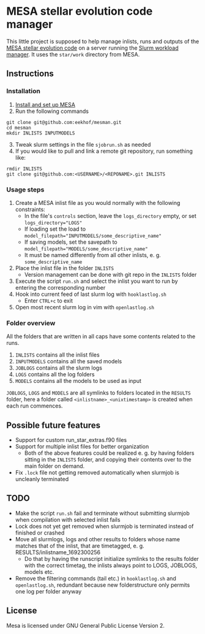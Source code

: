 MESA stellar evolution code manager
===================================
This little project is supposed to help manage inlists, runs and outputs of the [MESA stellar evolution code](https://mesastar.org/) on a server running the [Slurm workload manager](https://slurm.schedmd.com/). It uses the `star/work` directory from MESA.

Instructions
------------
### Installation
1) [Install and set up MESA](https://docs.mesastar.org/en/24.08.1/installation.html)
2) Run the following commands
```
git clone git@github.com:eekhof/mesman.git
cd mesman
mkdir INLISTS INPUTMODELS
```
3) Tweak slurm settings in the file `sjobrun.sh` as needed
4) If you would like to pull and link a remote git repository, run something like:
```
rmdir INLISTS
git clone git@github.com:<USERNAME>/<REPONAME>.git INLISTS
```

### Usage steps
1) Create a MESA inlist file as you would normally with the following constraints:
    - In the file's `controls` section, leave the `logs_directory` empty, or set `logs_directory="LOGS"`
    - If loading set the load to `model_filepath="INPUTMODELS/some_descriptive_name"`
    - If saving models, set the savepath to `model_filepath="MODELS/some_descriptive_name"`
    - It must be named differently from all other inlists, e. g. `some_descriptive_name`
2) Place the inlist file in the folder `INLISTS`
    - Version management can be done with git repo in the `INLISTS` folder
3) Execute the script `run.sh` and select the inlist you want to run by entering the corresponding number
4) Hook into current feed of last slurm log with `hooklastlog.sh`
    - Enter `CTRL+c` to exit
4) Open most recent slurm log in vim with `openlastlog.sh`

### Folder overview
All the folders that are written in all caps have some contents related to the runs.
1) `INLISTS` contains all the inlist files
2) `INPUTMODELS` contains all the saved models
3) `JOBLOGS` contains all the slurm logs
4) `LOGS` contains all the log folders
5) `MODELS` contains all the models to be used as input

`JOBLOGS`, `LOGS` and `MODELS` are all symlinks to folders located in the `RESULTS` folder, here a folder called `<inlistname>_<unixtimestamp>` is created when each run commences.


Possible future features
------------------------
- Support for custom run_star_extras.f90 files
- Support for multiple inlist files for better organization
    - Both of the above features could be realized e. g. by having folders sitting in the `INLISTS` folder, and copying their contents over to the main folder on demand.
- Fix `.lock` file not getting removed automatically when slurmjob is uncleanly terminated


TODO
----
- Make the script `run.sh` fail and terminate without submitting slurmjob when compilation with selected inlist fails
- Lock does not yet get removed when slurmjob is terminated instead of finished or crashed
- Move all slurmlogs, logs and other results to folders whose name matches that of the inlist, that are timetagged, e. g. RESULTS/inlistname_1692300256
    - Do that by having the runscript initialize symlinks to the results folder with the correct timetag, the inlists always point to LOGS, JOBLOGS, models etc.
- Remove the filtering commands (tail etc.) in `hooklastlog.sh` and `openlastlog.sh`, redundant because new folderstructure only permits one log per folder anyway

License
-------
Mesa is licensed under GNU General Public License Version 2.
